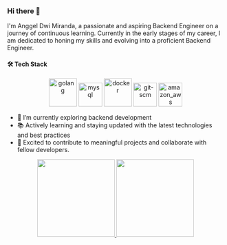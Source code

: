 ### Hi there 👋

I'm Anggel Dwi Miranda, a passionate and aspiring Backend Engineer on a journey of continuous learning. Currently in the early stages of my career, I am dedicated to honing my skills and evolving into a proficient Backend Engineer.

#### 🛠️ Tech Stack

<p align="center">
    <img src="https://www.vectorlogo.zone/logos/golang/golang-icon.svg" alt="golang" width="65" height="65"/> 
    <img src="https://www.vectorlogo.zone/logos/mysql/mysql-icon.svg" alt="mysql" width="55" height="55"/> 
    <img src="https://www.vectorlogo.zone/logos/docker/docker-icon.svg" alt="docker" width="65" height="65"/> 
    <img src="https://www.vectorlogo.zone/logos/git-scm/git-scm-icon.svg" alt="git-scm" width="55" height="55"/> 
    <img src="https://www.vectorlogo.zone/logos/amazon_aws/amazon_aws-icon.svg" alt="amazon_aws" width="55" height="55"/> 
</p>

- 🌱 I’m currently exploring backend development
- 📚 Actively learning and staying updated with the latest technologies and best practices
- 🔧 Excited to contribute to meaningful projects and collaborate with fellow developers.

<div align="center">
  <a href="https://github.com/anggeldwi">
  <img height="180em" src="https://github-readme-stats.vercel.app/api?username=anggeldwi&show_icons=true&theme=dark&include_all_commits=true&count_private=true"/>
  <img height="180em" src="https://github-readme-stats.vercel.app/api/top-langs/?username=anggeldwi&layout=compact&langs_count=7&theme=dark"/>
</div>

<!--
**anggeldwi/anggeldwi** is a ✨ _special_ ✨ repository because its `README.md` (this file) appears on your GitHub profile.

Here are some ideas to get you started:

- 🔭 I’m currently working on ...
- 🌱 I’m currently learning ...
- 👯 I’m looking to collaborate on ...
- 🤔 I’m looking for help with ...
- 💬 Ask me about ...
- 📫 How to reach me: ...
- 😄 Pronouns: ...
- ⚡ Fun fact: ...
-->
